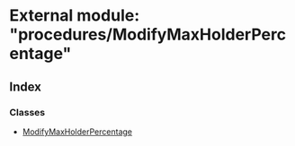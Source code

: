 # External module: "procedures/ModifyMaxHolderPercentage"

## Index

### Classes

* [ModifyMaxHolderPercentage](../classes/_procedures_modifymaxholderpercentage_.modifymaxholderpercentage.md)
